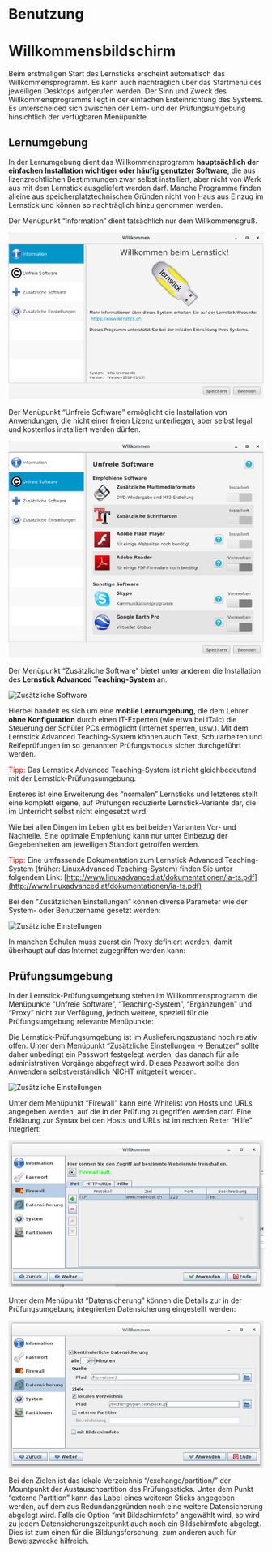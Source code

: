 # Benutzung

# Willkommensbildschirm

Beim erstmaligen Start des Lernsticks erscheint automatisch das Willkommensprogramm. Es kann auch nachträglich über das Startmenü des jeweiligen Desktops aufgerufen werden. Der Sinn und Zweck des Willkommensprogramms liegt in der einfachen Ersteinrichtung des Systems. Es unterscheided sich zwischen der Lern- und der Prüfungsumgebung hinsichtlich der verfügbaren Menüpunkte.

## Lernumgebung
In der Lernumgebung dient das Willkommensprogramm **hauptsächlich der einfachen Installation wichtiger oder häufig genutzter Software**, die aus lizenzrechtlichen Bestimmungen zwar selbst installiert, aber nicht von Werk aus mit dem Lernstick ausgeliefert werden darf. 
Manche Programme finden alleine aus speicherplatztechnischen Gründen nicht von Haus aus Einzug im Lernstick und können so nachträglich hinzu genommen werden.

Der Menüpunkt “Information” dient tatsächlich nur dem Willkommensgruß.

![](../../assets/willkommen-beim-lernstick.png "Willkommen beim Lernstick")

Der Menüpunkt “Unfreie Software” ermöglicht die Installation von Anwendungen, die nicht einer freien Lizenz unterliegen, aber selbst legal und kostenlos installiert werden dürfen.

![](../../assets/unfreie-software.png "Unfreie Software")

Der Menüpunkt “Zusätzliche Software” bietet unter anderem die Installation des **Lernstick Advanced Teaching-System** an.

![](../../assets/zusätzliche-software.png "Zusätzliche Software")

Hierbei handelt es sich um eine **mobile Lernumgebung**, die dem Lehrer **ohne Konfiguration** durch einen IT-Experten (wie etwa bei iTalc) die Steuerung der Schüler PCs ermöglicht (Internet sperren, usw.).
Mit dem Lernstick Advanced Teaching-System können auch Test, Schularbeiten und Reifeprüfungen im so genannten Prüfungsmodus sicher durchgeführt werden.

<span style="color:red">Tipp:</span> Das Lernstick Advanced Teaching-System ist nicht gleichbedeutend mit der Lernstick-Prüfungsumgebung. 

Ersteres ist eine Erweiterung des “normalen” Lernsticks und letzteres stellt eine komplett eigene, auf Prüfungen reduzierte Lernstick-Variante dar, die im Unterricht selbst nicht eingesetzt wird. 

Wie bei allen Dingen im Leben gibt es bei beiden Varianten Vor- und Nachteile. Eine optimale Empfehlung kann nur unter Einbezug der Gegebenheiten am jeweiligen Standort getroffen werden.

<span style="color:red">Tipp:</span> Eine umfassende Dokumentation zum Lernstick Advanced Teaching-System (früher: LinuxAdvanced Teaching-System) finden Sie unter folgendem Link: [http://www.linuxadvanced.at/dokumentationen/la-ts.pdf](http://www.linuxadvanced.at/dokumentationen/la-ts.pdf)

Bei den “Zusätzlichen Einstellungen” können diverse Parameter wie der System- oder Benutzername gesetzt werden:

![](../../assets/zusätzliche-einstellungen.png "Zusätzliche Einstellungen")

In manchen Schulen muss zuerst ein Proxy definiert werden, damit überhaupt auf das Internet zugegriffen werden kann:

## Prüfungsumgebung

In der Lernstick-Prüfungsumgebung stehen im Willkommensprogramm die Menüpunkte “Unfreie Software”, “Teaching-System”, “Ergänzungen” und “Proxy” nicht zur Verfügung, jedoch weitere, speziell für die Prüfungsumgebung relevante Menüpunkte:

Die Lernstick-Prüfungsumgebung ist im Auslieferungszustand noch relativ offen. Unter dem Menüpunkt “Zusätzliche Einstellungen -> Benutzer” sollte daher unbedingt ein Passwort festgelegt werden, das danach für alle administrativen Vorgänge abgefragt wird. Dieses Passwort sollte den Anwendern selbstverständlich NICHT mitgeteilt werden.

![](../../assets/zusätzliche-einstellungen-2.png "Zusätzliche Einstellungen")

Unter dem Menüpunkt “Firewall” kann eine Whitelist von Hosts und URLs angegeben werden, auf die in der Prüfung zugegriffen werden darf. Eine Erklärung zur Syntax bei den Hosts und URLs ist im rechten Reiter “Hilfe” integriert:

![](../../assets/firewall.png "Firewall")

Unter dem Menüpunkt “Datensicherung” können die Details zur in der Prüfungsumgebung integrierten Datensicherung eingestellt werden:

![](../../assets/datensicherung.png "Datensicherung")

Bei den Zielen ist das lokale Verzeichnis “/exchange/partition/” der Mountpunkt der Austauschpartition des Prüfungssticks. Unter dem Punkt “externe Partition” kann das Label eines weiteren Sticks angegeben werden, auf dem aus Redundanzgründen noch eine weitere Datensicherung abgelegt wird. Falls die Option “mit Bildschirmfoto” angewählt wird, so wird zu jedem Datensicherungszeitpunkt auch noch ein Bildschirmfoto abgelegt. Dies ist zum einen für die Bildungsforschung, zum anderen auch für Beweiszwecke hilfreich.



